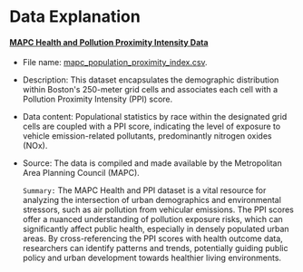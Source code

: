 # Data Explanation #

#### <ins>MAPC Health and Pollution Proximity Intensity Data</ins>
- File name: [mapc_population_proximity_index.csv](fa23-team-a/csv_files/mapc_population_proximity_index.csv).
- Description: This dataset encapsulates the demographic distribution within Boston's 250-meter grid cells and associates each cell with a Pollution Proximity Intensity (PPI) score.
- Data content: Populational statistics by race within the designated grid cells are coupled with a PPI score, indicating the level of exposure to vehicle emission-related pollutants, predominantly nitrogen oxides (NOx).
- Source: The data is compiled and made available by the Metropolitan Area Planning Council (MAPC).

    `Summary:` The MAPC Health and PPI dataset is a vital resource for analyzing the intersection of urban demographics and environmental stressors, such as air pollution from vehicular emissions. The PPI scores offer a nuanced understanding of pollution exposure risks, which can significantly affect public health, especially in densely populated urban areas. By cross-referencing the PPI scores with health outcome data, researchers can identify patterns and trends, potentially guiding public policy and urban development towards healthier living environments.
